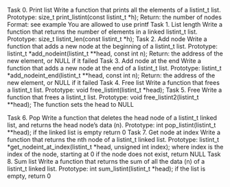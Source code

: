 Task 0. Print list
Write a function that prints all the elements of a listint_t list.
	Prototype: size_t print_listint(const listint_t *h);
	Return: the number of nodes
	Format: see example
	You are allowed to use printf
Task 1. List length
Write a function that returns the number of elements in a linked listint_t list.
	Prototype: size_t listint_len(const listint_t *h);
Task 2. Add node
Write a function that adds a new node at the beginning of a listint_t list.
	Prototype: listint_t *add_nodeint(listint_t **head, const int n);
	Return: the address of the new element, or NULL if it failed
Task 3. Add node at the end
Write a function that adds a new node at the end of a listint_t list.
	Prototype: listint_t *add_nodeint_end(listint_t **head, const int n);
	Return: the address of the new element, or NULL if it failed
Task 4. Free list
Write a function that frees a listint_t list.
	Prototype: void free_listint(listint_t *head);
Task 5. Free
Write a function that frees a listint_t list.
	Prototype: void free_listint2(listint_t **head);
	The function sets the head to NULL

Task 6. Pop
Write a function that deletes the head node of a listint_t linked list, and returns the head node’s data (n).
	Prototype: int pop_listint(listint_t **head);
	if the linked list is empty return 0
Task 7. Get node at index
Write a function that returns the nth node of a listint_t linked list.
	Prototype: listint_t *get_nodeint_at_index(listint_t *head, unsigned int index);
	where index is the index of the node, starting at 0
	if the node does not exist, return NULL
Task 8. Sum list
Write a function that returns the sum of all the data (n) of a listint_t linked list.
	Prototype: int sum_listint(listint_t *head);
	if the list is empty, return 0
